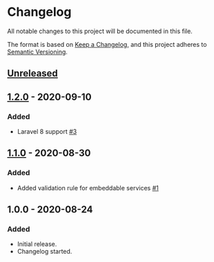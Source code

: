 # Changelog

All notable changes to this project will be documented in this file.

The format is based on [Keep a Changelog](https://keepachangelog.com/en/1.0.0/),
and this project adheres to [Semantic Versioning](https://semver.org/spec/v2.0.0.html).

## [Unreleased](https://github.com/BenSampo/laravel-embed/compare/v1.2.0...master)

## [1.2.0](https://github.com/BenSampo/laravel-embed/compare/v1.1.0...v1.2.0) - 2020-09-10

### Added

- Laravel 8 support [#3](https://github.com/BenSampo/laravel-embed/pull/3)

## [1.1.0](https://github.com/BenSampo/laravel-embed/compare/v1.0.0...v1.1.0) - 2020-08-30

### Added

- Added validation rule for embeddable services [#1](https://github.com/BenSampo/laravel-embed/pull/1)

## 1.0.0 - 2020-08-24

### Added

- Initial release.
- Changelog started.
